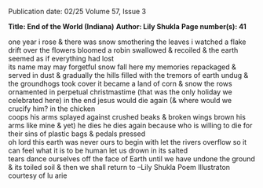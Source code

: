 Publication date: 02/25
Volume 57, Issue 3

**Title: End of the World (Indiana)**
**Author: Lily Shukla**
**Page number(s): 41**

one year i rose & 
there was snow smothering the leaves i 
watched a flake drift over the flowers bloomed 
a robin swallowed & recoiled & 
the earth seemed as if everything had lost  
its name 
may
may forgetful snow fall here my 
memories repackaged & served in dust 
& gradually the hills filled with the tremors of 
earth undug & the groundhogs took cover 
it became a land of corn & snow 
the rows ornamented in perpetual christmastime 
(that was the only holiday we celebrated here) 
in the end jesus would die again 
(& where would we crucify him? in the chicken  
coops his arms splayed against crushed beaks 
& broken wings brown his arms like mine & yet) 
he dies he dies again because who is willing to die 
for their sins of plastic bags & 
pedals pressed  
oh lord this earth was never ours to begin with let 
the rivers overflow so it can feel what it is to 
be human let us drown in its salted  
tears dance ourselves off the face of 
Earth until we have undone the ground & its 
toiled soil & then we shall return to
–Lily Shukla
Poem
Illustraton courtesy of lu arie